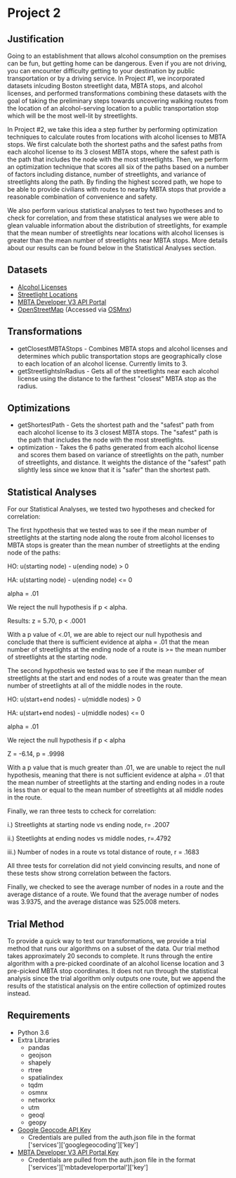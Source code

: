 # Project 2
## Justification
Going to an establishment that allows alcohol consumption on the premises can be fun, but getting home can be dangerous. Even if you are not driving, you can encounter difficulty getting to your destination by public transportation or by a driving service. In Project #1, we incorporated datasets inlcuding Boston streetlight data, MBTA stops, and alcohol licenses, and performed transformations combining these datasets with the goal of taking the preliminary steps towards uncovering walking routes from the location of an alcohol-serving location to a public transportation stop which will be the most well-lit by streetlights.

In Project #2, we take this idea a step further by performing optimization techniques to calculate routes from locations with alcohol licenses to MBTA stops. We first calculate both the shortest paths and the safest paths from each alcohol license to its 3 closest MBTA stops, where the safest path is the path that includes the node with the most streetlights. Then, we perform an optimization technique that scores all six of the paths based on a number of factors including distance, number of streetlights, and variance of streetlights along the path. By finding the highest scored path, we hope to be able to provide civilians with routes to nearby MBTA stops that provide a reasonable combination of convenience and safety.

We also perform various statistical analyses to test two hypotheses and to check for correlation, and from these statistical analyses we were able to glean valuable information about the distribution of streetlights, for example that the mean number of streetlights near locations with alcohol licenses is greater than the mean number of streetlights near MBTA stops. More details about our results can be found below in the Statistical Analyses section.


## Datasets

* [Alcohol Licenses](https://data.boston.gov/dataset/all-section-12-alcohol-licenses)
* [Streetlight Locations](https://data.boston.gov/dataset/streetlight-locations)
* [MBTA Developer V3 API Portal](https://api-v3.mbta.com)
* [OpenStreetMap](https://www.openstreetmap.org) (Accessed via [OSMnx](https://github.com/gboeing/osmnx))

## Transformations

* getClosestMBTAStops - Combines MBTA stops and alcohol licenses and determines which public transportation stops are geographically close to each location of an alcohol license. Currently limits to 3.
* getStreetlightsInRadius - Gets all of the streetlights near each alcohol license using the distance to the farthest "closest" MBTA stop as the radius.

## Optimizations

* getShortestPath - Gets the shortest path and the "safest" path from each alcohol license  to its 3 closest MBTA stops. The "safest" path is the path that includes the node with the most streetlights.
* optimization - Takes the 6 paths generated from each alcohol license and scores them based on variance of streetlights on the path, number of streetlights, and distance. It weights the distance of the "safest" path slightly less since we know that it is "safer" than the shortest path.

## Statistical Analyses

For our Statistical Analyses, we tested two hypotheses and checked for correlation:

The first hypothesis that we tested was to see if the mean number of streetlights at the starting node along the route from alcohol licenses to MBTA stops is greater than the mean number of streetlights at the ending node of the paths:

HO: u(starting node) - u(ending node) > 0

HA: u(starting node) - u(ending node) <= 0

alpha = .01

We reject the null hypothesis if p < alpha.

Results: z = 5.70, p < .0001

With a p value of <.01, we are able to reject our null hypothesis and conclude that there is sufficient evidence at alpha = .01 that the mean number of streetlights at the ending node of a route is >= the mean number of streetlights at the starting node.


The second hypothesis we tested was to see if the mean number of streetlights at the start and end nodes of a route was greater than the mean number of streetlights at all of the middle nodes in the route. 

HO: u(start+end nodes) - u(middle nodes) > 0

HA: u(start+end nodes) - u(middle nodes) <= 0

alpha = .01

We reject the null hypothesis if p < alpha

Z = -6.14, p = .9998

With a p value that is much greater than .01, we are unable to reject the null hypothesis, meaning that there is not sufficient evidence at alpha = .01 that the mean number of streetlights at the starting and ending  nodes in a route is less than or equal to the mean number of streetlights at all middle nodes in the route.

Finally, we ran three tests to ccheck for correlation:

i.) Streetlights at starting node vs ending node, r= .2007

ii.) Steetlights at ending nodes vs middle nodes, r=.4792

iii.) Number of nodes in a route vs total distance of route, r = .1683

All three tests for correlation did not yield convincing results, and none of these tests show strong correlation between the factors.

Finally, we checked to see the average number of nodes in a route and the average distance of a route. 
We found that the average number of nodes was 3.9375, and the average distance was 525.008 meters.


## Trial Method

To provide a quick way to test our transformations, we provide a trial method that runs our algorithms on a subset of the data. Our trial method takes approximately 20 seconds to complete. It runs through the entire algorithm with a pre-picked coordinate of an alcohol license location and 3 pre-picked MBTA stop coordinates. It does not run through the statistical analysis since the trial algorithm only outputs one route, but we append the results of the statistical analysis on the entire collection of optimized routes instead.

## Requirements

* Python 3.6
* Extra Libraries
    * pandas
    * geojson
    * shapely
    * rtree
    * spatialindex
    * tqdm
    * osmnx
    * networkx
    * utm
    * geoql
    * geopy
* [Google Geocode API Key](https://developers.google.com/maps/documentation/geocoding/get-api-key)
    * Credentials are pulled from the auth.json file in the format ['services']['googlegeocoding']['key']
* [MBTA Developer V3 API Portal Key](https://api-v3.mbta.com)
    * Credentials are pulled from the auth.json file in the format ['services']['mbtadeveloperportal']['key']
    
  
    
